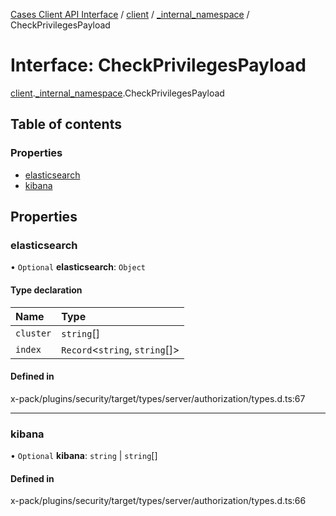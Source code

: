 [Cases Client API Interface](../README.md) / [client](../modules/client.md) / [\_internal\_namespace](../modules/client._internal_namespace.md) / CheckPrivilegesPayload

# Interface: CheckPrivilegesPayload

[client](../modules/client.md).[_internal_namespace](../modules/client._internal_namespace.md).CheckPrivilegesPayload

## Table of contents

### Properties

- [elasticsearch](client._internal_namespace.CheckPrivilegesPayload.md#elasticsearch)
- [kibana](client._internal_namespace.CheckPrivilegesPayload.md#kibana)

## Properties

### elasticsearch

• `Optional` **elasticsearch**: `Object`

#### Type declaration

| Name | Type |
| :------ | :------ |
| `cluster` | `string`[] |
| `index` | `Record`<`string`, `string`[]\> |

#### Defined in

x-pack/plugins/security/target/types/server/authorization/types.d.ts:67

___

### kibana

• `Optional` **kibana**: `string` \| `string`[]

#### Defined in

x-pack/plugins/security/target/types/server/authorization/types.d.ts:66
